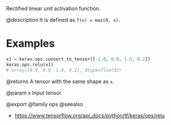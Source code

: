 Rectified linear unit activation function.

@description
It is defined as `f(x) = max(0, x)`.

# Examples
```python
x1 = keras.ops.convert_to_tensor([-1.0, 0.0, 1.0, 0.2])
keras.ops.relu(x1)
# array([0.0, 0.0, 1.0, 0.2], dtype=float32)
```

@returns
A tensor with the same shape as `x`.

@param x Input tensor.

@export
@family ops
@seealso
+ <https://www.tensorflow.org/api_docs/python/tf/keras/ops/relu>
